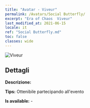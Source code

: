 ```yaml
---
title: "Avatar - Viveur"
permalink: /Avatars/Social Butterfly/
excerpt: "Era of Chaos  Viveur"
last_modified_at: 2021-06-15
locale: it
ref: "Social Butterfly.md"
toc: false
classes: wide
---
```

 ![Viveur](/images/a/avatarFrame_31.png)

## Dettagli

 **Descrizione:**  

 **Tips:** Ottenibile partecipando all'evento 

 **Is available:**  - 

